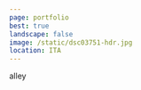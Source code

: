 ```yaml
---
page: portfolio
best: true
landscape: false
image: /static/dsc03751-hdr.jpg
location: ITA
---
```

alley